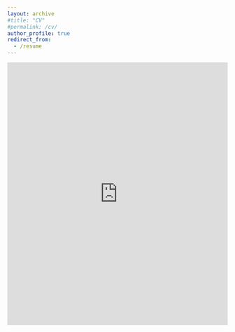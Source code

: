 ```yaml
---
layout: archive
#title: "CV"
#permalink: /cv/
author_profile: true
redirect_from:
  - /resume
---
```


<embed src="http://keyanliu1.github.io/files/cv2.pdf" type="application/pdf" width="100%" height="600px" />
